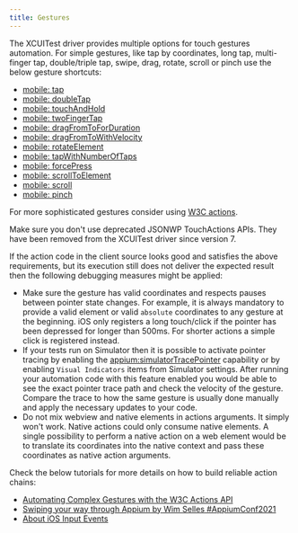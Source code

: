 ```yaml
---
title: Gestures
---
```


The XCUITest driver provides multiple options for touch gestures automation.
For simple gestures, like tap by coordinates, long tap, multi-finger tap, double/triple tap,
swipe, drag, rotate, scroll or pinch use the below gesture shortcuts:

- [mobile: tap](../reference/execute-methods.md#mobile-tap)
- [mobile: doubleTap](../reference/execute-methods.md#mobile-doubletap)
- [mobile: touchAndHold](../reference/execute-methods.md#mobile-touchandhold)
- [mobile: twoFingerTap](../reference/execute-methods.md#mobile-twofingertap)
- [mobile: dragFromToForDuration](../reference/execute-methods.md#mobile-dragfromtoforduration)
- [mobile: dragFromToWithVelocity](../reference/execute-methods.md#mobile-dragfromtowithvelocity)
- [mobile: rotateElement](../reference/execute-methods.md#mobile-rotateelement)
- [mobile: tapWithNumberOfTaps](../reference/execute-methods.md#mobile-tapwithnumberoftaps)
- [mobile: forcePress](../reference/execute-methods.md#mobile-forcepress)
- [mobile: scrollToElement](../reference/execute-methods.md#mobile-scrolltoelement)
- [mobile: scroll](../reference/execute-methods.md#mobile-scroll)
- [mobile: pinch](../reference/execute-methods.md#mobile-pinch)

For more sophisticated gestures
consider using [W3C actions](https://w3c.github.io/webdriver/#actions).

Make sure you don't use deprecated JSONWP TouchActions APIs. They have been
removed from the XCUITest driver since version 7.

If the action code in the client source looks good and satisfies the above requirements,
but its execution still does not deliver the expected result then the following debugging
measures might be applied:

- Make sure the gesture has valid coordinates and respects pauses between pointer state changes.
  For example, it is always mandatory to provide a valid element or valid `absolute` coordinates
  to any gesture at the beginning. iOS only registers
  a long touch/click if the pointer has been depressed for longer than 500ms. For shorter actions
  a simple click is registered instead.
- If your tests run on Simulator then it is possible to activate pointer tracing by enabling
  the [appium:simulatorTracePointer](../reference/capabilities.md#simulator) capability or by enabling
  `Visual Indicators` items from Simulator settings. After running
  your automation code with this feature enabled you would be able to see the exact pointer trace path
  and check the velocity of the gesture. Compare the trace
  to how the same gesture is usually done manually and apply the necessary updates to your code.
- Do not mix webview and native elements in actions arguments. It simply won't work. Native
  actions could only consume native elements. A single possibility to perform a native action
  on a web element would be to translate its coordinates into the native context and pass these
  coordinates as native action arguments.

Check the below tutorials for more details on how to build reliable action chains:

- [Automating Complex Gestures with the W3C Actions API](https://appiumpro.com/editions/29-automating-complex-gestures-with-the-w3c-actions-api)
- [Swiping your way through Appium by Wim Selles #AppiumConf2021](https://www.youtube.com/watch?v=oAJ7jwMNFVU)
- [About iOS Input Events](./input-events.md)